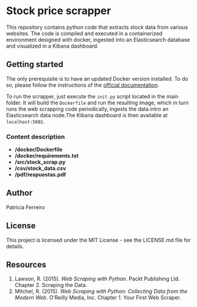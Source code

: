 # Stock price scrapper
This repository contains python code that extracts stock data from various websites. The code is compiled and executed in a containerized environment designed with docker, ingested into an Elasticsearch database and visualized in a Kibana dashboard.

## Getting started
The only prerequisite is to have an updated Docker version installed. To do so, please follow the instructions of the [official documentation](https://docs.docker.com/install/linux/docker-ee/ubuntu/#install-using-the-repository).

To run the scrapper, just execute the `init.py` script located in the main folder. It will build the `Dockerfile` and run the resulting image, which in turn runs the web scrapping code periodically, ingests the data intro an Elasticsearch data node.The Kibana dashboard is then available at `localhost:5601`.

### Content description
* **/docker/Dockerfile**
* **/docker/requirements.txt**
* **/src/stock\_scrap.py**
* **/csv/stock\_data.csv**
* **/pdf/respuestas.pdf**

## Author
Patricia Ferreiro

## License
This project is licensed under the MIT License - see the LICENSE.md file for details.

## Resources
1. Lawson, R. (2015). _Web Scraping with Python_. Packt Publishing Ltd. Chapter 2. Scraping the Data.
2. Mitchel, R. (2015). _Web Scraping with Python: Collecting Data from the Modern Web_. O'Reilly Media, Inc. Chapter 1. Your First Web Scraper.
